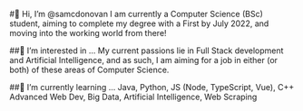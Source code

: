 #👋 Hi, I’m @samcdonovan
I am currently a Computer Science (BSc) student, aiming to complete my degree with a First by July 2022, and moving into the working world from there!

##👀 I’m interested in ...
My current passions lie in Full Stack development and Artificial Intelligence, and as such, I am aiming for a job in either (or both) of these areas of Computer Science.

##🌱 I’m currently learning ...
Java, Python, JS (Node, TypeScript, Vue), C++
Advanced Web Dev, Big Data, Artificial Intelligence, Web Scraping


